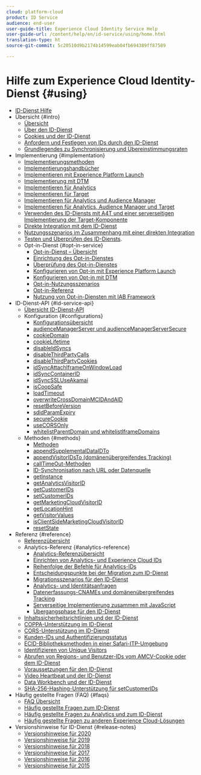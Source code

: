 ```yaml
---
cloud: platform-cloud
product: ID Service
audience: end-user
user-guide-title: Experience Cloud Identity Service Help
user-guide-url: /content/help/en/id-service/using/home.html
translation-type: ht
source-git-commit: 5c20510d9b2174b14599eab04fb694389ff87589

---
```



# Hilfe zum Experience Cloud Identity-Dienst {#using}

+ [ID-Dienst Hilfe](home.md)
+ Übersicht {#intro}
   + [Übersicht](introduction/overview.md)
   + [Über den ID-Dienst](introduction/about-id-service.md)
   + [Cookies und der ID-Dienst](introduction/cookies.md)
   + [Anfordern und Festlegen von IDs durch den ID-Dienst](introduction/id-request.md)
   + [Grundlegendes zu Synchronisierung und Übereinstimmungsraten](introduction/match-rates.md)
+ Implementierung {#implementation}
   + [Implementierungsmethoden](implementation-guides/implementation-methods.md)
   + [Implementierungshandbücher](implementation-guides/implementation-guides.md)
   + [Implementieren mit Experience Platform Launch](implementation-guides/ecid-implement-with-launch.md)
   + [Implementierung mit DTM](implementation-guides/standard.md)
   + [Implementieren für Analytics](implementation-guides/setup-analytics.md)
   + [Implementieren für Target](implementation-guides/setup-target.md)
   + [Implementieren für Analytics und Audience Manager](implementation-guides/setup-aam-analytics.md)
   + [Implementieren für Analytics, Audience Manager und Target](implementation-guides/setup-aam-analytics-target.md)
   + [Verwenden des ID-Diensts mit A4T und einer serverseitigen Implementierung der Target-Komponente](implementation-guides/ecid-a4t-target.md)
   + [Direkte Integration mit dem ID-Dienst](implementation-guides/direct-integration.md)
   + [Nutzungsszenarios im Zusammenhang mit einer direkten Integration](implementation-guides/direct-integration-examples.md)
   + [Testen und Überprüfen des ID-Diensts](implementation-guides/test-verify.md).
   + Opt-in-Dienst {#opt-in-service}
      + [Opt-in-Dienst – Übersicht](implementation-guides/opt-in-service/optin-overview.md)
      + [Einrichtung des Opt-in-Dienstes](implementation-guides/opt-in-service/getting-started.md)
      + [Überprüfung des Opt-in-Dienstes](implementation-guides/opt-in-service/testing-optin-and-iab-plugin.md)
      + [Konfigurieren von Opt-in mit Experience Platform Launch](implementation-guides/opt-in-service/launch.md)
      + [Konfigurieren von Opt-in mit DTM](implementation-guides/opt-in-service/optin-dtm.md)
      + [Opt-in-Nutzungsszenarios](implementation-guides/opt-in-service/use-cases.md)
      + [Opt-in-Referenz](implementation-guides/opt-in-service/api.md)
      + [Nutzung von Opt-in-Diensten mit IAB Framework](implementation-guides/opt-in-service/iab.md)
+ ID-Dienst-API {#id-service-api}
   + [ Übersicht ID-Dienst-API](library/library.md)
   + Konfiguration {#configurations}
      + [Konfigurationsübersicht](library/function-vars/function-vars.md)
      + [audienceManagerServer und audienceManagerServerSecure](library/function-vars/subdomain-config.md)
      + [cookieDomain](library/function-vars/cookiedomain.md)
      + [cookieLifetime](library/function-vars/cookielifetime.md)
      + [disableIdSyncs](library/function-vars/disableidsync.md)
      + [disableThirdPartyCalls](library/function-vars/disablethirdpartycalls.md)
      + [disableThirdPartyCookies](library/function-vars/disable-cookies.md)
      + [idSyncAttachIframeOnWindowLoad](library/function-vars/idsyncattachiframeonwindowload.md)
      + [idSyncContainerID](library/function-vars/idsyncontainerid.md)
      + [idSyncSSLUseAkamai](library/function-vars/idsyncssluseakamai.md)
      + [isCoopSafe](library/function-vars/coopsafe.md)
      + [loadTimeout](library/function-vars/loadtimeout.md)
      + [overwriteCrossDomainMCIDAndAID](library/function-vars/overwrite-visitor-id.md)
      + [resetBeforeVersion](library/function-vars/resetbeforeversion.md)
      + [sdidParamExpiry](library/function-vars/sdidparamexpiry.md)
      + [secureCookie](library/function-vars/securecookie.md)
      + [useCORSOnly](library/function-vars/use-cors-only.md)
      + [whitelistParentDomain und whitelistIframeDomains](library/function-vars/whitelistdomain.md)
   + Methoden {#methods}
      + [Methoden](library/get-set/get-set.md)
      + [appendSupplementalDataIDTo](library/get-set/appendsupplementaldataidto.md)
      + [appendVisitorIDsTo (domänenübergreifendes Tracking)](library/get-set/appendvisitorid.md)
      + [callTimeOut-Methoden](library/get-set/timeout-functions.md)
      + [ID-Synchronisation nach URL oder Datenquelle](library/get-set/idsync.md)
      + [getInstance](library/get-set/getinstance.md)
      + [getAnalyticsVisitorID](library/get-set/getanalyticsvisitorid.md)
      + [getCustomerIDs](library/get-set/getcustomerids.md)
      + [setCustomerIDs](library/get-set/setcustomerids.md)
      + [getMarketingCloudVisitorID](library/get-set/getmcvid.md)
      + [getLocationHint](library/get-set/getlocationhint.md)
      + [getVisitorValues](library/get-set/getvisitorvalues.md)
      + [isClientSideMarketingCloudVisitorID](library/get-set/client-side-id.md)
      + [resetState](library/get-set/resetstate.md)
+ Referenz {#reference}
   + [Referenzübersicht](reference/reference.md)
   + Analytics-Referenz {#analytics-reference}
      + [Analytics-Referenzübersicht](reference/analytics-reference/analytics-reference.md)
      + [Einrichten von Analytics- und Experience Cloud IDs](reference/analytics-reference/analytics-ids.md)
      + [Reihenfolge der Befehle für Analytics-IDs](reference/analytics-reference/analytics-order-of-operations.md)
      + [Entscheidungspunkte bei der Migration zum ID-Dienst](reference/analytics-reference/migration-decisions.md)
      + [Migrationsszenarios für den ID-Dienst](reference/analytics-reference/migration-scenarios.md)
      + [Analytics- und Identitätsanfragen](reference/analytics-reference/legacy-analytics.md)
      + [Datenerfassungs-CNAMEs und domänenübergreifendes Tracking](reference/analytics-reference/cname.md)
      + [Serverseitige Implementierung zusammen mit JavaScript](reference/analytics-reference/server-side.md)
      + [Übergangsphase für den ID-Dienst](reference/analytics-reference/grace-period.md)
   + [Inhaltssicherheitsrichtlinien und der ID-Dienst](reference/csp.md)
   + [COPPA-Unterstützung im ID-Dienst](reference/coppa.md)
   + [CORS-Unterstützung im ID-Dienst](reference/cors.md)
   + [Kunden-IDs und Authentifizierungsstatus](reference/authenticated-state.md)
   + [ECID-Bibliotheksmethoden in einer Safari-ITP-Umgebung](reference/ecid-library-methods.md)
   + [Identifizieren von Unique Visitors](reference/unique-vis-method.md)
   + [Abrufen von Regions- und Benutzer-IDs vom AMCV-Cookie oder dem ID-Dienst](reference/regions.md)
   + [Voraussetzungen für den ID-Dienst](reference/requirements.md)
   + [Video Heartbeat und der ID-Dienst](reference/heartbeat.md)
   + [Data Workbench und der ID-Dienst](reference/dwb.md)
   + [SHA-256-Hashing-Unterstützung für setCustomerIDs](reference/hashing-support.md)
+ Häufig gestellte Fragen (FAQ) {#faqs}
   + [FAQ Übersicht](faq-intro/faq-intro.md)
   + [Häufig gestellte Fragen zum ID-Dienst](faq-intro/faq.md)
   + [Häufig gestellte Fragen zu Analytics und zum ID-Dienst](faq-intro/analytics-faq.md)
   + [Häufig gestellte Fragen zu anderen Experience Cloud-Lösungen](faq-intro/other-faq.md)
+ Versionshinweise für ID-Dienst {#release-notes}
   + [Versionshinweise für 2020](release-notes/release-notes.md)
   + [Versionshinweise für 2019](release-notes/notes-2019.md)
   + [Versionshinweise für 2018](release-notes/notes-2018.md)
   + [Versionshinweise für 2017](release-notes/notes-2017.md)
   + [Versionshinweise für 2016](release-notes/notes-2016.md)
   + [Versionshinweise für 2015](release-notes/notes-2015.md)
